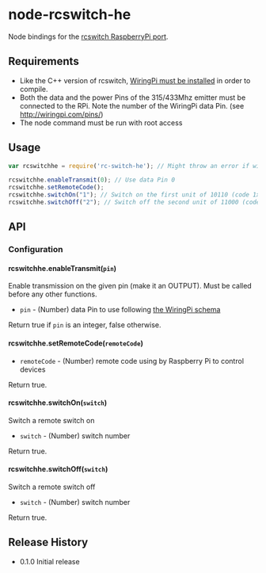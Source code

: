 node-rcswitch-he
================

Node bindings for the [rcswitch RaspberryPi port](https://github.com/r10r/rcswitch-pi).

## Requirements

* Like the C++ version of rcswitch, [WiringPi must be installed](https://projects.drogon.net/raspberry-pi/wiringpi/download-and-install/) in order to compile.
* Both the data and the power Pins of the 315/433Mhz emitter must be connected to the RPi. Note the number of the WiringPi data Pin. (see http://wiringpi.com/pins/)
* The node command must be run with root access

## Usage

```javascript
var rcswitchhe = require('rc-switch-he'); // Might throw an error if wiring pi init failed (no root)

rcswitchhe.enableTransmit(0); // Use data Pin 0
rcswitchhe.setRemoteCode();
rcswitchhe.switchOn("1"); // Switch on the first unit of 10110 (code 1x23x) group
rcswitchhe.switchOff("2"); // Switch off the second unit of 11000 (code 12xxx) group
```

## API

### Configuration

#### rcswitchhe.enableTransmit(`pin`)

Enable transmission on the given pin (make it an OUTPUT). Must be called before any other functions.

* `pin` - (Number) data Pin to use following [the WiringPi schema](http://wiringpi.com/pins/)

Return true if `pin` is an integer, false otherwise.

#### rcswitchhe.setRemoteCode(`remoteCode`)

* `remoteCode` - (Number) remote code using by Raspberry Pi to control devices

Return true.

#### rcswitchhe.switchOn(`switch`)

Switch a remote switch on

* `switch` - (Number) switch number

Return true.

#### rcswitchhe.switchOff(`switch`)

Switch a remote switch off

* `switch` - (Number) switch number

Return true.

## Release History

* 0.1.0 Initial release